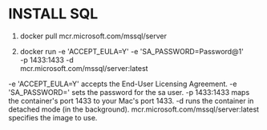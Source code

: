 # INSTALL SQL
1. docker pull mcr.microsoft.com/mssql/server

2. docker run -e 'ACCEPT_EULA=Y' -e 'SA_PASSWORD=Password@1' \
       -p 1433:1433 -d \
       mcr.microsoft.com/mssql/server:latest

-e 'ACCEPT_EULA=Y' accepts the End-User Licensing Agreement. 
-e 'SA_PASSWORD=<password>' sets the password for the sa user. 
-p 1433:1433 maps the container's port 1433 to your Mac's port 1433. 
-d runs the container in detached mode (in the background). 
mcr.microsoft.com/mssql/server:latest specifies the image to use. 


